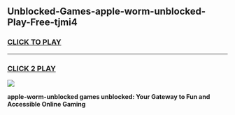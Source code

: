 
## Unblocked-Games-apple-worm-unblocked-Play-Free-tjmi4
<h3>
<a href="https://premium76.site?title=apple-worm-unblocked&ref=18A">CLICK TO PLAY</a></h3>
<hr>

<h3>
<a href="https://premium76.site?title=apple-worm-unblocked&ref=18A">CLICK 2 PLAY</a>
  
</h3>

<a href="https://premium76.site?title=apple-worm-unblocked&ref=18A"><img src="https://clearcache.store/games.png"></a>


**apple-worm-unblocked games unblocked: Your Gateway to Fun and Accessible Online Gaming**
